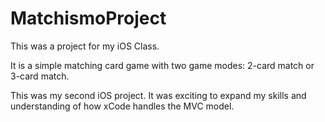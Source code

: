 # MatchismoProject

This was a project for my iOS Class.

It is a simple matching card game with two game modes: 2-card match or 3-card match.

This was my second iOS project. It was exciting to expand my skills and understanding of how xCode handles the MVC model.
